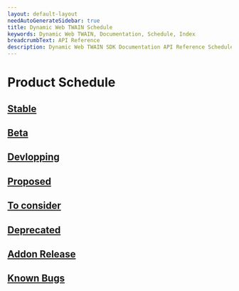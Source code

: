 ```yaml
---
layout: default-layout
needAutoGenerateSidebar: true
title: Dynamic Web TWAIN Schedule
keywords: Dynamic Web TWAIN, Documentation, Schedule, Index
breadcrumbText: API Reference
description: Dynamic Web TWAIN SDK Documentation API Reference Schedule Index Page
---
```


# Product Schedule

## [Stable]({{site.info}}schedule/released.html)

## [Beta]({{site.info}}schedule/beta.html)

## [Devlopping]({{site.info}}schedule/developping.html)

## [Proposed]({{site.info}}schedule/proposed.html)

## [To consider]({{site.info}}schedule/ideas.html)

## [Deprecated]({{site.info}}schedule/deprecated.html)

## [Addon Release]({{site.info}}schedule/addon.html)

## [Known Bugs]({{site.info}}schedule/bugs.html)